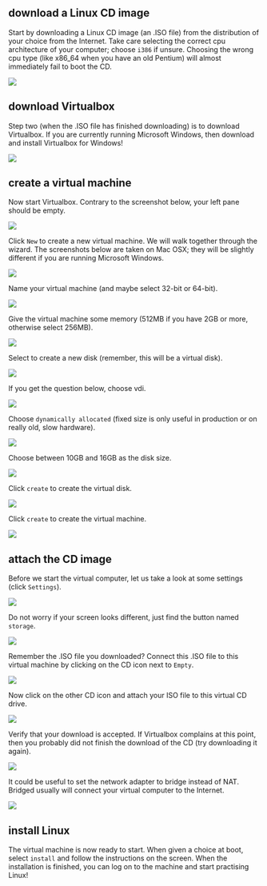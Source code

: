 ## download a Linux CD image

Start by downloading a Linux CD image (an .ISO file) from the
distribution of your choice from the Internet. Take care selecting the
correct cpu architecture of your computer; choose `i386` if unsure.
Choosing the wrong cpu type (like x86_64 when you have an old Pentium)
will almost immediately fail to boot the CD.

![](assets/vm1_download.png)

## download Virtualbox

Step two (when the .ISO file has finished downloading) is to download
Virtualbox. If you are currently running Microsoft Windows, then
download and install Virtualbox for Windows!

![](assets/vm2_download.png)

## create a virtual machine

Now start Virtualbox. Contrary to the screenshot below, your left pane
should be empty.

![](assets/vm3_virtualbox.png)

Click `New` to create a new virtual machine. We will walk together
through the wizard. The screenshots below are taken on Mac OSX; they
will be slightly different if you are running Microsoft Windows.

![](assets/vm_wizard1.png)

Name your virtual machine (and maybe select 32-bit or 64-bit).

![](assets/vm_wizard2.png)

Give the virtual machine some memory (512MB if you have 2GB or more,
otherwise select 256MB).

![](assets/vm_wizard3.png)

Select to create a new disk (remember, this will be a virtual disk).

![](assets/vm_wizard4.png)

If you get the question below, choose vdi.

![](assets/vm_wizard5.png)

Choose `dynamically allocated` (fixed size is only useful in production
or on really old, slow hardware).

![](assets/vm_wizard6.png)

Choose between 10GB and 16GB as the disk size.

![](assets/vm_wizard7.png)

Click `create` to create the virtual disk.

![](assets/vm_wizard8.png)

Click `create` to create the virtual machine.

![](assets/vm_wizard9.png)

## attach the CD image

Before we start the virtual computer, let us take a look at some
settings (click `Settings`).

![](assets/vm_settings1.png)

Do not worry if your screen looks different, just find the button named
`storage`.

![](assets/vm_settings2.png)

Remember the .ISO file you downloaded? Connect this .ISO file to this
virtual machine by clicking on the CD icon next to `Empty`.

![](assets/vm_settings4.png)

Now click on the other CD icon and attach your ISO file to this virtual
CD drive.

![](assets/vm_settings5.png)

Verify that your download is accepted. If Virtualbox complains at this
point, then you probably did not finish the download of the CD (try
downloading it again).

![](assets/vm_settings6.png)

It could be useful to set the network adapter to bridge instead of NAT.
Bridged usually will connect your virtual computer to the Internet.

![](assets/vm_settings7.png)

## install Linux

The virtual machine is now ready to start. When given a choice at boot,
select `install` and follow the instructions on the screen. When the
installation is finished, you can log on to the machine and start
practising Linux!

